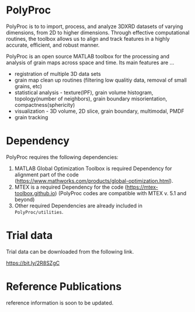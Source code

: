 # PolyProc
PolyProc is to to import, process, and analyze 3DXRD datasets of varying dimensions, from 2D to higher dimensions.
Through effective computational routines, the toolbox allows us to align and track features in a highly accurate, efficient, and robust manner.

PolyProc is an open source MATLAB toolbox for the processing and analysis of grain maps across space and time. Its main features are ...

* registration of multiple 3D data sets
* grain map clean up routines (filtering low qualitiy data, removal of small grains, etc)
* statistical analysis - texture(IPF), grain volume histogram, topology(number of neighbors), grain boundary misorientation, compactness(sphericity)
* visualization - 3D volume, 2D slice, grain boundary, multimodal, PMDF
* grain tracking
    

# Dependency
PolyProc requires the following dependencies:

1. MATLAB Global Optimization Toolbox is required Dependency for alignment part of the code
(https://www.mathworks.com/products/global-optimization.html).
2. MTEX is a required Dependency for the code (https://mtex-toolbox.github.io)
(PolyProc codes are compatible with MTEX v. 5.1 and beyond)
3. Other required Dependencies are already included in `PolyProc/utilities`.


# Trial data
Trial data can be downloaded from the following link.

https://bit.ly/2R8SZgC 
    
# Reference Publications
reference information is soon to be updated.
